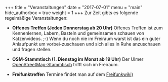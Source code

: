 +++
title = "Veranstaltungen"
date = "2017-07-01"
menu = "main"
hide_authorbox = true
weight = 1
+++
Zur Zeit gibts es folgende regelmäßige Veranstaltungen:

* **Offenes Treffen (Jeden Donnerstag ab 20 Uhr)**
Offenes Treffen ist zum Kennenlernen, Labern, Basteln und gemeinsamen schauen von Katzenvideos. ;-) Wenn du noch nie im Freiraum warst ist das ein guter Anlaufpunkt um vorbei-zuschauen und sich alles in Ruhe anzuschauen und fragen stellen.

* **OSM-Stammtisch (1. Dienstag im Monat ab 19 Uhr)**
Der Ulmer [OpenStreetMap-Stammtisch](http://wiki.openstreetmap.org/wiki/Ulm_Neu-Ulm/Stammtisch) trifft sich im Freiraum.

* **Freifunktreffen**
Termine findet man auf dem [Freifunkwiki)](https://wiki.freifunk.net/Freifunk_Ulm/Treffen)
